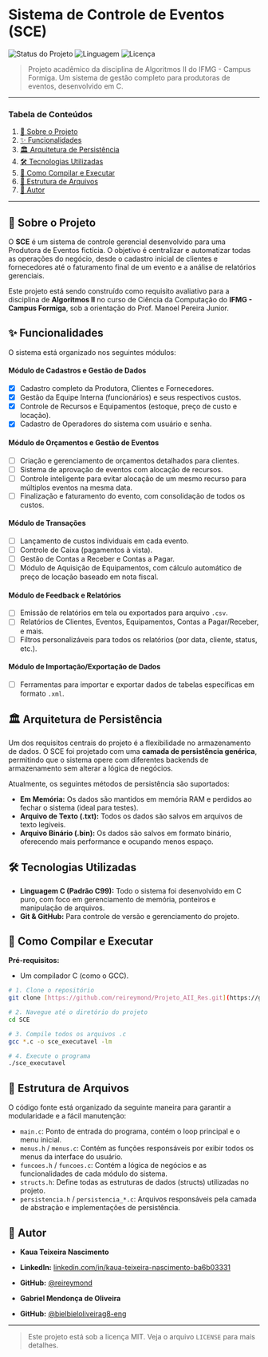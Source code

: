 # Sistema de Controle de Eventos (SCE)

![Status do Projeto](https://img.shields.io/badge/status-em%20desenvolvimento-yellowgreen)
![Linguagem](https://img.shields.io/badge/linguagem-C-blue.svg)
![Licença](https://img.shields.io/badge/licen%C3%A7a-MIT-green)

> Projeto acadêmico da disciplina de Algoritmos II do IFMG - Campus Formiga. Um sistema de gestão completo para produtoras de eventos, desenvolvido em C.

---

### Tabela de Conteúdos
1. [📖 Sobre o Projeto](#-sobre-o-projeto)
2. [✨ Funcionalidades](#-funcionalidades)
3. [🏛️ Arquitetura de Persistência](#️-arquitetura-de-persistência)
4. [🛠️ Tecnologias Utilizadas](#️-tecnologias-utilizadas)
5. [🚀 Como Compilar e Executar](#-como-compilar-e-executar)
6. [📂 Estrutura de Arquivos](#-estrutura-de-arquivos)
7. [👤 Autor](#-autor)

---

## 📖 Sobre o Projeto

O **SCE** é um sistema de controle gerencial desenvolvido para uma Produtora de Eventos fictícia. O objetivo é centralizar e automatizar todas as operações do negócio, desde o cadastro inicial de clientes e fornecedores até o faturamento final de um evento e a análise de relatórios gerenciais.

Este projeto está sendo construído como requisito avaliativo para a disciplina de **Algoritmos II** no curso de Ciência da Computação do **IFMG - Campus Formiga**, sob a orientação do Prof. Manoel Pereira Junior.

## ✨ Funcionalidades

O sistema está organizado nos seguintes módulos:

#### Módulo de Cadastros e Gestão de Dados
- [x] Cadastro completo da Produtora, Clientes e Fornecedores.
- [x] Gestão da Equipe Interna (funcionários) e seus respectivos custos.
- [x] Controle de Recursos e Equipamentos (estoque, preço de custo e locação).
- [x] Cadastro de Operadores do sistema com usuário e senha.

#### Módulo de Orçamentos e Gestão de Eventos
- [ ] Criação e gerenciamento de orçamentos detalhados para clientes.
- [ ] Sistema de aprovação de eventos com alocação de recursos.
- [ ] Controle inteligente para evitar alocação de um mesmo recurso para múltiplos eventos na mesma data.
- [ ] Finalização e faturamento do evento, com consolidação de todos os custos.

#### Módulo de Transações
- [ ] Lançamento de custos individuais em cada evento.
- [ ] Controle de Caixa (pagamentos à vista).
- [ ] Gestão de Contas a Receber e Contas a Pagar.
- [ ] Módulo de Aquisição de Equipamentos, com cálculo automático de preço de locação baseado em nota fiscal.

#### Módulo de Feedback e Relatórios
- [ ] Emissão de relatórios em tela ou exportados para arquivo `.csv`.
- [ ] Relatórios de Clientes, Eventos, Equipamentos, Contas a Pagar/Receber, e mais.
- [ ] Filtros personalizáveis para todos os relatórios (por data, cliente, status, etc.).

#### Módulo de Importação/Exportação de Dados
- [ ] Ferramentas para importar e exportar dados de tabelas específicas em formato `.xml`.

## 🏛️ Arquitetura de Persistência

Um dos requisitos centrais do projeto é a flexibilidade no armazenamento de dados. O SCE foi projetado com uma **camada de persistência genérica**, permitindo que o sistema opere com diferentes backends de armazenamento sem alterar a lógica de negócios.

Atualmente, os seguintes métodos de persistência são suportados:
* **Em Memória:** Os dados são mantidos em memória RAM e perdidos ao fechar o sistema (ideal para testes).
* **Arquivo de Texto (.txt):** Todos os dados são salvos em arquivos de texto legíveis.
* **Arquivo Binário (.bin):** Os dados são salvos em formato binário, oferecendo mais performance e ocupando menos espaço.

## 🛠️ Tecnologias Utilizadas

* **Linguagem C (Padrão C99):** Todo o sistema foi desenvolvido em C puro, com foco em gerenciamento de memória, ponteiros e manipulação de arquivos.
* **Git & GitHub:** Para controle de versão e gerenciamento do projeto.

## 🚀 Como Compilar e Executar

**Pré-requisitos:**
* Um compilador C (como o GCC).

```bash
# 1. Clone o repositório
git clone [https://github.com/reireymond/Projeto_AII_Res.git](https://github.com/reireymond/Projeto_AII_Res.git)

# 2. Navegue até o diretório do projeto
cd SCE

# 3. Compile todos os arquivos .c
gcc *.c -o sce_executavel -lm

# 4. Execute o programa
./sce_executavel
```

## 📂 Estrutura de Arquivos

O código fonte está organizado da seguinte maneira para garantir a modularidade e a fácil manutenção:

* `main.c`: Ponto de entrada do programa, contém o loop principal e o menu inicial.
* `menus.h` / `menus.c`: Contém as funções responsáveis por exibir todos os menus da interface do usuário.
* `funcoes.h` / `funcoes.c`: Contém a lógica de negócios e as funcionalidades de cada módulo do sistema.
* `structs.h`: Define todas as estruturas de dados (structs) utilizadas no projeto.
* `persistencia.h` / `persistencia_*.c`: Arquivos responsáveis pela camada de abstração e implementações de persistência.

## 👤 Autor

* **Kaua Teixeira Nascimento**
* **LinkedIn:** [linkedin.com/in/kaua-teixeira-nascimento-ba6b03331](https://www.linkedin.com/in/kaua-teixeira-nascimento-ba6b03331)
* **GitHub:** [@reireymond](https://github.com/reireymond)

* **Gabriel Mendonça de Oliveira**
* **GitHub:** [@bielbieloliveirag8-eng](https://github.com/bielbieloliveirag8-eng)

---
> Este projeto está sob a licença MIT. Veja o arquivo `LICENSE` para mais detalhes.
